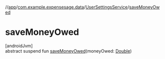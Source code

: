 //[app](../../../index.md)/[com.example.expensesage.data](../index.md)/[UserSettingsService](index.md)/[saveMoneyOwed](save-money-owed.md)

# saveMoneyOwed

[androidJvm]\
abstract suspend fun [saveMoneyOwed](save-money-owed.md)(moneyOwed: [Double](https://kotlinlang.org/api/latest/jvm/stdlib/kotlin/-double/index.html))

